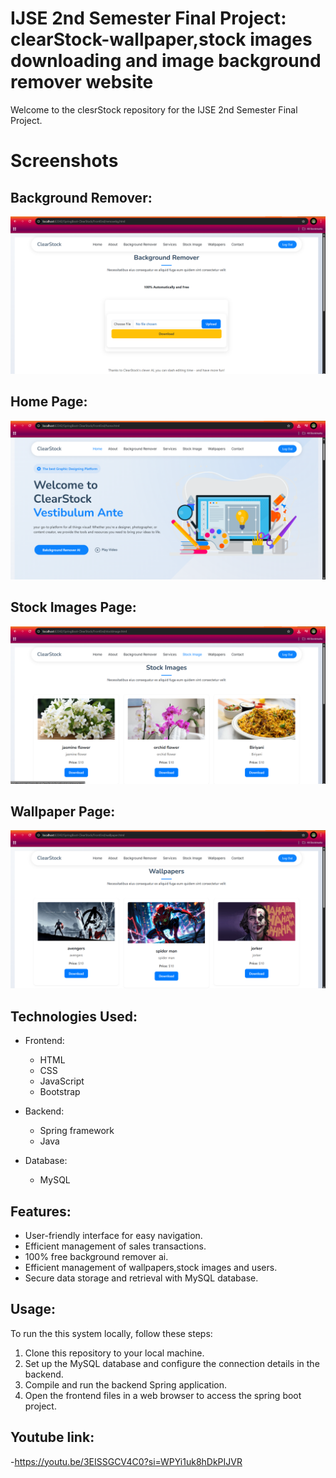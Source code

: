 
# IJSE 2nd Semester Final Project: clearStock-wallpaper,stock images downloading and image background remover website

Welcome to the clesrStock repository for the IJSE 2nd Semester Final Project.

# Screenshots

## Background Remover:
![image alt](https://github.com/vinilvidushanka/Spring-boot---ClearStock/blob/5249a3ee43962558fb7843fc2f0a3cda8ae55982/FrontEnd/assets/img/homr/Screenshot%20(93).png)
## Home Page:
![image alt](https://github.com/vinilvidushanka/Spring-boot---ClearStock/blob/1766eb8b4e10d21302e2708e900f6f1a99259198/FrontEnd/assets/img/homr/Screenshot%20(91).png)
## Stock Images Page:
![image alt](https://github.com/vinilvidushanka/Spring-boot---ClearStock/blob/1766eb8b4e10d21302e2708e900f6f1a99259198/FrontEnd/assets/img/homr/Screenshot%20(89).png)
## Wallpaper Page:
![image alt](https://github.com/vinilvidushanka/Spring-boot---ClearStock/blob/e19f88b7219fe481720c935d991166dc6fc84e43/FrontEnd/assets/img/homr/Screenshot%20(92).png)


## Technologies Used:

- Frontend:
    - HTML
    - CSS
    - JavaScript
    - Bootstrap

- Backend:
    - Spring framework
    - Java

- Database:
    - MySQL

## Features:

- User-friendly interface for easy navigation.
- Efficient management of sales transactions.
- 100% free background remover ai.
- Efficient management of wallpapers,stock images and users.
- Secure data storage and retrieval with MySQL database.

## Usage:

To run the this system locally, follow these steps:

1. Clone this repository to your local machine.
2. Set up the MySQL database and configure the connection details in the backend.
3. Compile and run the backend Spring application.
4. Open the frontend files in a web browser to access the spring boot project.

## Youtube link:

-https://youtu.be/3EISSGCV4C0?si=WPYi1uk8hDkPIJVR

